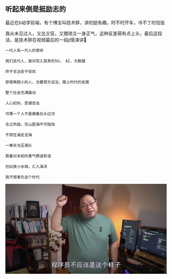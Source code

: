 ## 听起来倒是挺励志的

最近在b站学前端，有个博主叫技术胖，讲的挺有趣，时不时开车，冷不丁的恰饭

我从未见过人，又怂又狂，又猥琐又一身正气，这种反差萌有点上头，最后这段话，是技术胖在视频最后的一段ji情演讲:rofl:

```
一代人有一代人的使命

我们这代人，面对突入其来的5G， AI，大数据

终于无法安于现状

即使再胆小的人，也要想方设法，跟上时代的发展

整个社会充满躁动

人心初热，思潮百态

可哪一个人不是摸着石头过河

志之所趋，穷山距海不可阻挡

不禁狂澜走沧海

一拳天与压潮头

靠着对未知的勇气劈波斩浪

创出狭小水域，汇入海洋

我不想辜负这个时代
```
![jspang](../../.vuepress/public/jspang.jpg)


